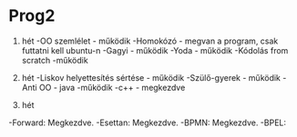 # Prog2

1. hét
  -OO szemlélet - működik
  -Homokózó - megvan a program, csak futtatni kell ubuntu-n
  -Gagyi - működik
  -Yoda - működik
  -Kódolás from scratch -működik
  
2. hét
  -Liskov helyettesítés sértése - működik
  -Szülő-gyerek - működik
  -Anti OO - java -működik
           -c++ - megkezdve
           
3. hét           

-Forward: Megkezdve. 
-Esettan: Megkezdve. 
-BPMN: Megkezdve. 
-BPEL: 
